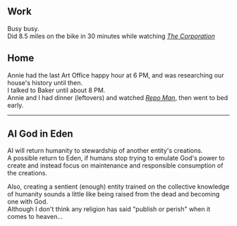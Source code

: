 ## Work
Busy busy.  
Did 8.5 miles on the bike in 30 minutes while watching [_The Corporation_](https://en.wikipedia.org/wiki/The_Corporation_(2003_film))

## Home
Annie had the last Art Office happy hour at 6 PM, and was researching our house's history until then.  
I talked to Baker until about 8 PM.  
Annie and I had dinner (leftovers) and watched [_Repo Man_](https://en.wikipedia.org/wiki/Repo_Man_(film)), then went to bed early.

***
## AI God in Eden
AI will return humanity to stewardship of another entity's creations.  
A possible return to Eden, if humans stop trying to emulate God's power to create and instead focus on maintenance and responsible consumption of the creations.  

Also, creating a sentient (enough) entity trained on the collective knowledge of humanity sounds a little like being raised from the dead and becoming one with God.  
Although I don't think any religion has said "publish or perish" when it comes to heaven...  
